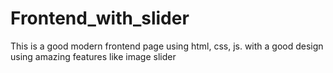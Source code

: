 # Frontend_with_slider
This is a good modern frontend page using html, css, js. with a good design using amazing features like image slider
